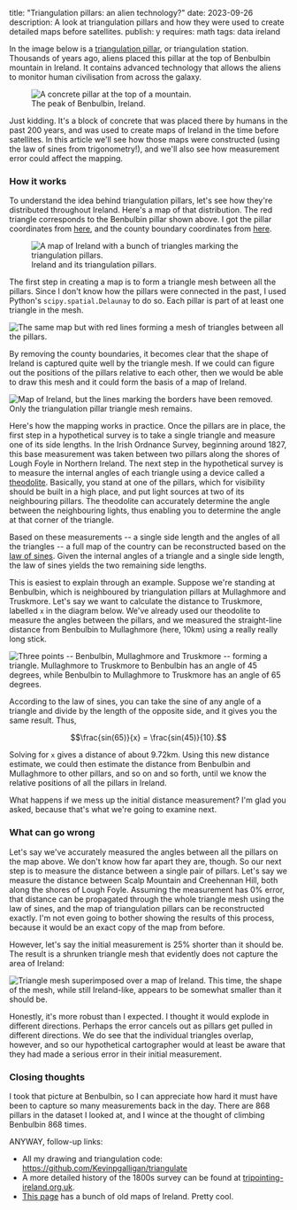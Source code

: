 title: "Triangulation pillars: an alien technology?"
date: 2023-09-26
description: A look at triangulation pillars and how they were used to create detailed maps before satellites.
publish: y
requires: math
tags: data ireland

In the image below is a [triangulation pillar](https://en.wikipedia.org/wiki/Triangulation_station), or triangulation station. Thousands of years ago, aliens placed this pillar at the top of Benbulbin mountain in Ireland. It contains advanced technology that allows the aliens to monitor human civilisation from across the galaxy.

<figure>
<img src="{{ url_for('static', filename='img/triangulation/benbulben.jpeg') }}"
     alt="A concrete pillar at the top of a mountain."
     class="centered">
<figcaption>The peak of Benbulbin, Ireland.</figcaption>
</figure>

Just kidding. It's a block of concrete that was placed there by humans in the past 200 years, and was used to create maps of Ireland in the time before satellites. In this article we'll see how those maps were constructed (using the law of sines from trigonometry!), and we'll also see how measurement error could affect the mapping.

### How it works
To understand the idea behind triangulation pillars, let's see how they're distributed throughout Ireland. Here's a map of that distribution. The red triangle corresponds to the Benbulbin pillar shown above. I got the pillar coordinates from [here](http://www.trigpointing-ireland.org.uk/index.php), and the county boundary coordinates from [here](https://www.townlands.ie/page/download/).

<figure>
<img src="{{ url_for('static', filename='img/triangulation/map.jpg') }}"
     alt="A map of Ireland with a bunch of triangles marking the triangulation pillars."
     class="centered">
<figcaption>Ireland and its triangulation pillars.</figcaption>
</figure>

The first step in creating a map is to form a triangle mesh between all the  pillars. Since I don't know how the pillars were connected in the past, I used Python's `scipy.spatial.Delaunay` to do so. Each pillar is part of at least one triangle in the mesh.

<img src="{{ url_for('static', filename='img/triangulation/mesh-map.jpg') }}"
     alt="The same map but with red lines forming a mesh of triangles between all the pillars."
     class="centered">

By removing the county boundaries, it becomes clear that the shape of Ireland is captured quite well by the triangle mesh. If we could can figure out the positions of the pillars relative to each other, then we would be able to draw this mesh and it could form the basis of a map of Ireland.

<img src="{{ url_for('static', filename='img/triangulation/mesh-only-map.jpg') }}"
     alt="Map of Ireland, but the lines marking the borders have been removed. Only the triangulation pillar triangle mesh remains."
     class="centered">

Here's how the mapping works in practice. Once the pillars are in place, the first step in a hypothetical survey is to take a single triangle and measure one of its side lengths. In the Irish Ordnance Survey, beginning around 1827, this base measurement was taken between two pillars along the shores of Lough Foyle in Northern Ireland. The next step in the hypothetical survey is to measure the internal angles of each triangle using a device called a [theodolite](https://en.wikipedia.org/wiki/Theodolite). Basically, you stand at one of the pillars, which for visibility should be built in a high place, and put light sources at two of its neighbouring pillars. The theodolite can accurately determine the angle between the neighbouring lights, thus enabling you to determine the angle at that corner of the triangle.

Based on these measurements -- a single side length and the angles of all the triangles -- a full map of the country can be reconstructed based on the [law of sines](https://en.wikipedia.org/wiki/Law_of_sines). Given the internal angles of a triangle and a single side length, the law of sines yields the two remaining side lengths.

This is easiest to explain through an example. Suppose we're standing at Benbulbin, which is neighboured by triangulation pillars at Mullaghmore and Truskmore. Let's say we want to calculate the distance to Truskmore, labelled `x` in the diagram below. We've already used our theodolite to measure the angles between the pillars, and we measured the straight-line distance from Benbulbin to Mullaghmore (here, 10km) using a really really long stick.

<img src="{{ url_for('static', filename='img/triangulation/law-of-sines.jpg') }}"
     alt="Three points -- Benbulbin, Mullaghmore and Truskmore -- forming a triangle. Mullaghmore to Truskmore to Benbulbin has an angle of 45 degrees, while Benbulbin to Mullaghmore to Truskmore has an angle of 65 degrees."
     class="centered">

According to the law of sines, you can take the sine of any angle of a triangle and divide by the length of the opposite side, and it gives you the same result. Thus,

```math
\frac{sin(65)}{x} = \frac{sin(45)}{10}.
```

Solving for `x` gives a distance of about 9.72km. Using this new distance estimate, we could then estimate the distance from Benbulbin and Mullaghmore to other pillars, and so on and so forth, until we know the relative positions of all the pillars in Ireland.

What happens if we mess up the initial distance measurement? I'm glad you asked, because that's what we're going to examine next.

### What can go wrong
Let's say we've accurately measured the angles between all the pillars on the map above. We don't know how far apart they are, though. So our next step is to measure the distance between a single pair of pillars. Let's say we measure the distance between Scalp Mountain and Creehennan Hill, both along the shores of Lough Foyle. Assuming the measurement has 0% error, that distance can be propagated through the whole triangle mesh using the law of sines, and the map of triangulation pillars can be reconstructed exactly. I'm not even going to bother showing the results of this process, because it would be an exact copy of the map from before.

However, let's say the initial measurement is 25% shorter than it should be. The result is a shrunken triangle mesh that evidently does not capture the area of Ireland:

<img src="{{ url_for('static', filename='img/triangulation/reconstructed_map.jpg') }}"
     alt="Triangle mesh superimposed over a map of Ireland. This time, the shape of the mesh, while still Ireland-like, appears to be somewhat smaller than it should be."
     class="centered">

Honestly, it's more robust than I expected. I thought it would explode in different directions. Perhaps the error cancels out as pillars get pulled in different directions. We do see that the individual triangles overlap, however, and so our hypothetical cartographer would at least be aware that they had made a serious error in their initial measurement.

### Closing thoughts
I took that picture at Benbulbin, so I can appreciate how hard it must have been to capture so many measurements back in the day. There are 868 pillars in the dataset I looked at, and I wince at the thought of climbing Benbulbin 868 times.

ANYWAY, follow-up links:

* All my drawing and triangulation code: <https://github.com/Kevinpgalligan/triangulate>
* A more detailed history of the 1800s survey can be found at [tripointing-ireland.org.uk](http://www.trigpointing-ireland.org.uk/trigpoints.php). 
* [This page](https://www.revisitinghistory.com/maps/old-maps-of-ireland/) has a bunch of old maps of Ireland. Pretty cool.
